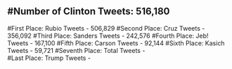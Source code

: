 #Number of Clinton Tweets: 516,180
---
#First Place: Rubio Tweets - 506,829
#Second Place: Cruz Tweets - 356,092
#Third Place: Sanders Tweets - 242,576
#Fourth Place: Jeb! Tweets - 167,100
#Fifth Place: Carson Tweets - 92,144
#Sixth Place: Kasich Tweets - 59,721
#Seventh Place: Total Tweets -  
#Last Place: Trump Tweets - 
